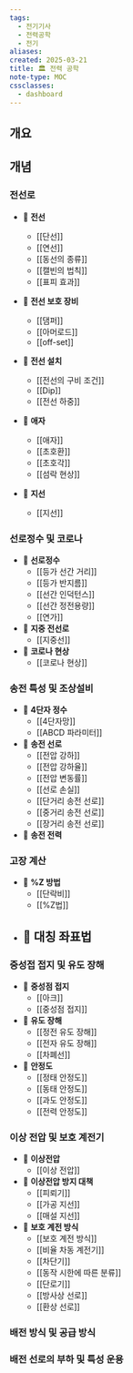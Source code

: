 ```yaml
---
tags:
  - 전기기사
  - 전력공학
  - 전기
aliases: 
created: 2025-03-21
title: 🏛️ 전력 공학
note-type: MOC
cssclasses:
  - dashboard
---
```


## 개요

## 개념

### 전선로

- 📖 **전선**
	- [[단선]]
	- [[연선]]
	- [[동선의 종류]]
	- [[캘빈의 법칙]]
	- [[표피 효과]]
	
- 📖 **전선 보호 장비**
	- [[댐퍼]]
	- [[아머로드]]
	- [[off-set]]
- 📖 **전선 설치**
	- [[전선의 구비 조건]]
	- [[Dip]]
	- [[전선 하중]]
- 📖 **애자**
	- [[애자]]
	- [[초호환]]
	- [[초호각]]
	- [[섬락 현상]]
- 📖 **지선**
	- [[지선]]

### 선로정수 및 코로나

- 📖 **선로정수**
	- [[등가 선간 거리]]
	- [[등가 반지름]]
	- [[선간 인덕턴스]]
	- [[선간 정전용량]]
	- [[연가]]
- 📖 **지중 전선로**
	- [[지중선]]
- 📖 **코로나 현상**
	- [[코로나 현상]]
### 송전 특성 및 조상설비
- 📖 **4단자 정수**
	- [[4단자망]]
	- [[ABCD 파라미터]]
- 📖 **송전 선로**
	- [[전압 강하]]
	- [[전압 강하율]]
	- [[전압 변동률]]
	- [[선로 손실]]
	- [[단거리 송전 선로]]
	- [[중거리 송전 선로]]
	- [[장거리 송전 선로]]
- 📖 **송전 전력**

### 고장 계산
- 📖 **%Z 방법**
	- [[단락비]]
	- [[%Z법]]
- 📖 **대칭 좌표법**
	- 

### 중성접 접지 및 유도 장해
- 📖 **중성점 접지**
	- [[아크]]
	- [[중성점 접지]]
- 📖 **유도 장해**
	- [[정전 유도 장해]]
	- [[전자 유도 장해]]
	- [[차폐선]]
- 📖 **안정도**
	- [[정태 안정도]]
	- [[동태 안정도]]
	- [[과도 안정도]]
	- [[전력 안정도]]
### 이상 전압 및 보호 계전기

- 📖 **이상전압**
	- [[이상 전압]]
- 📖 **이상전압 방지 대책**
	- [[피뢰기]]
	- [[가공 지선]]
	- [[매설 지선]]
- 📖 **보호 계전 방식**
	- [[보호 계전 방식]]
	- [[비율 차동 계전기]]
	- [[차단기]]
	- [[동작 시한에 따른 분류]]
	- [[단로기]]
	- [[방사상 선로]]
	- [[환상 선로]]

### 배전 방식 및 공급 방식


### 배전 선로의 부하 및 특성 운용